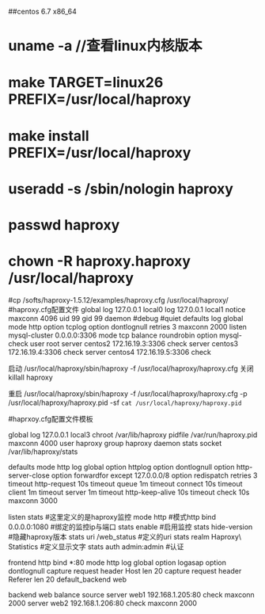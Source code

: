 ##centos 6.7 x86_64


# uname -a //查看linux内核版本
# make TARGET=linux26 PREFIX=/usr/local/haproxy
# make install PREFIX=/usr/local/haproxy
# useradd -s /sbin/nologin haproxy
# passwd haproxy
# chown -R haproxy.haproxy /usr/local/haproxy
#cp /softs/haproxy-1.5.12/examples/haproxy.cfg  /usr/local/haproxy/
#haproxy.cfg配置文件
global
log 127.0.0.1 local0
log 127.0.0.1 local1 notice
maxconn 4096
uid 99
gid 99
daemon
#debug
#quiet
defaults
log global
mode http
option tcplog
option dontlognull
retries 3
maxconn 2000
listen mysql-cluster 0.0.0.0:3306
mode tcp
balance roundrobin
option mysql-check user root
server centos2 172.16.19.3:3306 check
server centos3 172.16.19.4:3306 check
server centos4 172.16.19.5:3306 check


启动
/usr/local/haproxy/sbin/haproxy -f /usr/local/haproxy/haproxy.cfg
关闭
killall haproxy

重启
/usr/local/haproxy/sbin/haproxy -f /usr/local/haproxy/haproxy.cfg -p /usr/local/haproxy/haproxy.pid -sf `cat /usr/local/haproxy/haproxy.pid`




#haprxoy.cfg配置文件模板


global
    log         127.0.0.1 local3
    chroot      /var/lib/haproxy
    pidfile     /var/run/haproxy.pid
    maxconn     4000
    user        haproxy
    group       haproxy
    daemon
    stats socket /var/lib/haproxy/stats

defaults
    mode                    http
    log                     global
    option                  httplog
    option                  dontlognull
    option http-server-close
    option forwardfor       except 127.0.0.0/8
    option                  redispatch
    retries                 3
    timeout http-request    10s
    timeout queue           1m
    timeout connect         10s
    timeout client          1m
    timeout server          1m
    timeout http-keep-alive 10s
    timeout check           10s
    maxconn                 3000

listen stats                 #这里定义的是haproxy监控
    mode http                 #模式http
    bind 0.0.0.0:1080         #绑定的监控ip与端口
    stats enable              #启用监控
    stats hide-version        #隐藏haproxy版本
    stats uri     /web_status #定义的uri
    stats realm   Haproxy\ Statistics #定义显示文字
    stats auth    admin:admin #认证

frontend http
    bind *:80
    mode http
    log global
    option logasap
    option dontlognull
    capture request header Host len 20
    capture request header Referer len 20
    default_backend web

backend web
    balance source
    server web1 192.168.1.205:80 check maxconn 2000
    server web2 192.168.1.206:80 check maxconn 2000














